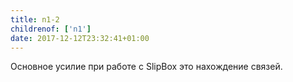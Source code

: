 ```yaml
---
title: n1-2
childrenof: ['n1']
date: 2017-12-12T23:32:41+01:00
---
```


Основное усилие при работе с SlipBox это нахождение связей.
